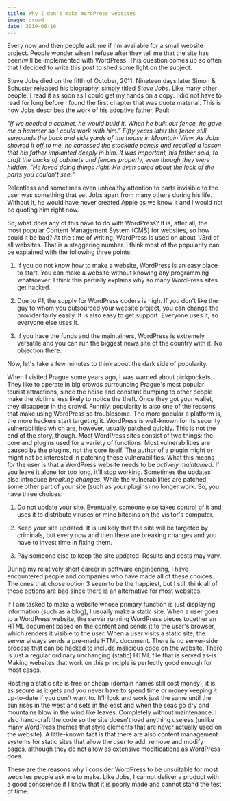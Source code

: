 ```yaml
---
title: Why I don't make WordPress websites
image: crowd
date: 2019-06-16
---
```

Every now and then people ask me if I'm available for a small website project. People wonder when I refuse
after they tell me that the site has been/will be implemented with WordPress. This question comes up so often that I
decided to write this post to shed some light on the subject.

Steve Jobs died on the fifth of October, 2011. Nineteen days later Simon & Schuster released his biography, simply
titled _Steve Jobs_. Like many other people, I read it as soon as I could get my hands on a copy. I did not have to read
for long before I found the first chapter that was quote material. This is how Jobs describes the work of his
adoptive father, Paul:

_"If we needed a cabinet, he would build it. When he built our fence, he gave me a hammer so I could work with him.”
Fifty years later the fence still surrounds the back and side yards of the house in Mountain View. As Jobs showed it
off to me, he caressed the stockade panels and recalled a lesson that his father implanted deeply in him. It was
important, his father said, to craft the backs of cabinets and fences properly, even though they were hidden.
“He loved doing things right. He even cared about the look of the parts you couldn’t see."_

Relentless and sometimes even unhealthy attention to parts invisible to the user was something that set Jobs apart from
many others during his life. Without it, he would have never created Apple as we know it and I would not be
quoting him right now.

So, what does any of this have to do with WordPress? It is, after all, the most popular Content Management System (CMS)
for websites, so how could it be bad? At the time of writing, WordPress is used on about 1/3rd of all websites. That
is a staggering number. I think most of the popularity can be explained with the following three points:

1. If you do not know how to make a website, WordPress is an easy place to start. You can make a website without knowing
any programming whatsoever. I think this partially explains why so many WordPress sites get hacked.

2. Due to #1, the supply for WordPress coders is high. If you don't like the guy to whom you outsourced your website
project, you can change the provider fairly easily. It is also easy to get support. Everyone uses it, so everyone else
uses it.

3. If you have the funds and the maintainers, WordPress is extremely versatile and you can run the biggest news site of
the country with it. No objection there.

Now, let's take a few minutes to think about the dark side of popularity.

When I visited Prague some years ago, I was warned about pickpockets. They like to operate in big crowds surrounding
Prague's most popular tourist attractions, since the noise and constant bumping to other people make the victims
less likely to notice the theft. Once they got your wallet, they disappear in the crowd. Funnily, popularity is also
one of the reasons that make using WordPress so troublesome. The more popular a platform is, the more hackers start
targeting it. WordPress is well-known for its security vulnerabilities which are, however, usually patched quickly. This
is not the end of the story, though. Most WordPress sites consist of two things: the core and plugins used for a variety
of functions. Most vulnerabilities are caused by the plugins, not the core itself. The author of a plugin might or might
not be interested in patching these vulnerabilities. What this means for the user is that a WordPress website needs to
be _actively maintained_. If you leave it alone for too long, it'll stop working. Sometimes the updates also introduce
_breaking changes_. While the vulnerabilities are patched, some other part of your site (such as your plugins) no
longer work. So, you have three choices:

1. Do not update your site. Eventually, someone else takes control of it and uses it to distribute viruses or mine
bitcoins on the visitor's computer.

2. Keep your site updated. It is unlikely that the site will be targeted by criminals, but every now and then there are
breaking changes and you have to invest time in fixing them.

3. Pay someone else to keep the site updated. Results and costs may vary.

During my relatively short career in software engineering, I have encountered people and companies who have made all of
these choices. The ones that chose option 3 seem to be the happiest, but I still think all of these options are bad
since there is an alternative for most websites.

If I am tasked to make a website whose primary function is just displaying information (such as a blog), I usually make
a static site. When a user goes to a WordPress website, the server running WordPress pieces together an HTML document
based on the content and sends it to the user's browser, which renders it visible to the user. When a user visits a
static site, the server always sends a pre-made HTML document. There is no server-side process that can be hacked to
include malicious code on the website. There is just a regular ordinary unchanging (static) HTML file that is served
as-is. Making websites that work on this principle is perfectly good enough for most cases. 

Hosting a static site is free or cheap (domain names still cost money), it is as secure as it gets and you never
have to spend time or money keeping it up-to-date if you don't want to. It'll look and work just the same until
the sun rises in the west and sets in the east and when the seas go dry and mountains blow in the wind like leaves. 
Completely without maintenance. I also hand-craft the code so the site
doesn't load anything useless (unlike many WordPress themes that style elements that
are never actually used on the website). A little-known fact is that there are also content management
systems for static sites that allow the user to add, remove and modify pages, although they do not allow as extensive
modifications as WordPress does.

These are the reasons why I consider WordPress to be unsuitable for most websites people ask me to make. Like Jobs,
I cannot deliver a product with a good conscience if I know that it is poorly made and cannot stand the test of time.
